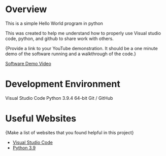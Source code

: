 # Overview


This is a simple Hello World program in python

This was created to help me understand how to properly use Visual studio code, python, and github to share work with others.

{Provide a link to your YouTube demonstration.  It should be a one minute demo of the software running and a walkthrough of the code.}

[Software Demo Video](http://youtube.link.goes.here)

# Development Environment

Visual Studio Code
Python 3.9.4 64-bit
Git / GitHub

# Useful Websites

{Make a list of websites that you found helpful in this project}
* [Visual Studio Code](https://code.visualstudio.com/docs/editor/versioncontrol)
* [Python 3.9](https://docs.python.org/3/library/)